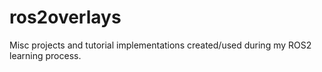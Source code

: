 # ros2overlays

Misc projects and tutorial implementations created/used during my ROS2 learning process.
